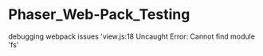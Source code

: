 # Phaser_Web-Pack_Testing
debugging webpack issues 'view.js:18 Uncaught Error: Cannot find module 'fs'
